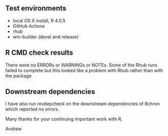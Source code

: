 ## Test environments
* local OS X install, R 4.0.5
* GitHub Actions
* rhub
* win-builder (devel and release)

## R CMD check results
There were no ERRORs or WARNINGs or NOTEs. Some of the Rhub runs failed to complete but this looked like a problem with Rhub rather than with the package

## Downstream dependencies
I have also run revdepcheck on the downstream dependencies of Bchron which reported no errors. 

Many thanks for your continuing important work with R,

Andrew
